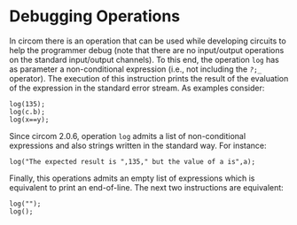 # Debugging Operations

In circom there is an operation that can be used while developing circuits to help the programmer debug (note that there are no input/output operations on the standard input/output channels). To this end, the operation `log` has as parameter a non-conditional expression (i.e., not including the _`?`_`;_` operator). The execution of this instruction prints the result of the evaluation of the expression in the standard error stream. As examples consider:

```text
log(135);
log(c.b);
log(x==y);
```

Since circom 2.0.6, operation `log` admits a list of non-conditional expressions and also strings written in the standard way. For instance:
```text
log("The expected result is ",135," but the value of a is",a);
```
Finally, this operations admits an empty list of expressions which is equivalent to print an end-of-line. The next two instructions are equivalent:
```text
log("");
log();
```
